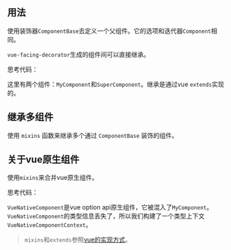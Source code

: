 ## 用法

使用装饰器`ComponentBase`去定义一个父组件。它的选项和迭代器`Component`相同。

`vue-facing-decorator`生成的组件间可以直接继承。

思考代码：

[](../../../en/inheritance/component/code-example.ts ':include :type=code typescript')

这里有两个组件：`MyComponent`和`SuperComponent`。继承是通过vue `extends`实现的。

## 继承多组件

使用 `mixins` 函数来继承多个通过 `ComponentBase` 装饰的组件。

[](../../../en/inheritance/component/code-mixins-function.ts ':include :type=code typescript')

## 关于vue原生组件

使用`mixins`来合并vue原生组件。

思考代码：

[](../../../en/inheritance/component/code-native.ts ':include :type=code typescript')

`VueNativeComponent`是vue option api原生组件，它被混入了`MyComponent`。`VueNativeComponent`的类型信息丢失了，所以我们构建了一个类型上下文`VueNativeComponentContext`。

> `mixins`和`extends`参照[vue的实现方式](https://vuejs.org/api/options-composition.html#extends)。